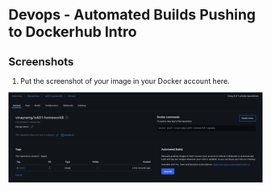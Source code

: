 # Devops - Automated Builds Pushing to Dockerhub Intro

## Screenshots

1.  Put the screenshot of your image in your Docker account here.

![screenshot](./static/docker_hub_ss.png)

